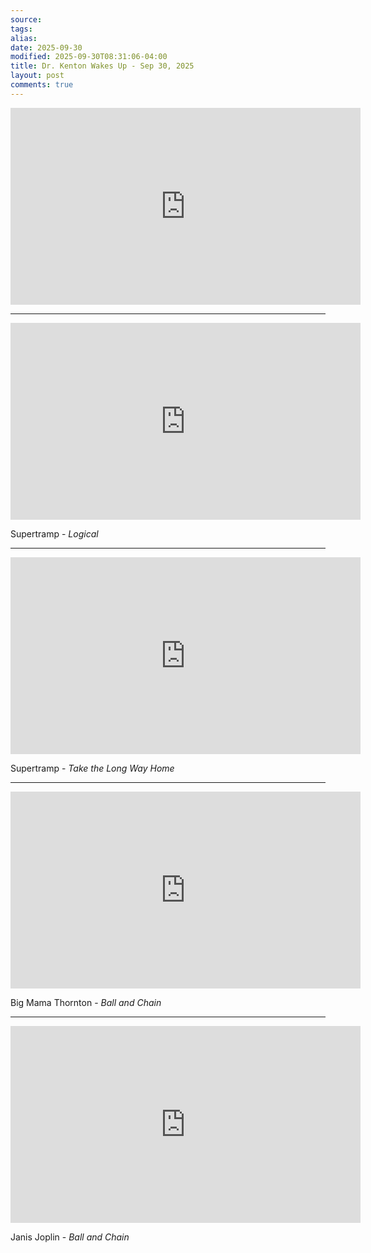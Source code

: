```yaml
---
source:
tags:
alias:
date: 2025-09-30
modified: 2025-09-30T08:31:06-04:00
title: Dr. Kenton Wakes Up - Sep 30, 2025
layout: post
comments: true
---
```


  

<iframe width="560" height="315" src="https://www.youtube.com/embed/3YxCRAD2qMI" title="YouTube video player" frameborder="0" allow="accelerometer; autoplay; clipboard-write; encrypted-media; gyroscope; picture-in-picture; web-share" allowfullscreen></iframe>

<!-- <img src="{{site.baseurl}}/images/[REPLACE]" width="560"> -->


---


<iframe width="560" height="315" src="https://www.youtube.com/embed/pP8iUyb9Gn8?si=06QL8tZVaIYBwixg" title="YouTube video player" frameborder="0" allow="accelerometer; autoplay; clipboard-write; encrypted-media; gyroscope; picture-in-picture; web-share" referrerpolicy="strict-origin-when-cross-origin" allowfullscreen></iframe>

Supertramp - *Logical*

---


<iframe width="560" height="315" src="https://www.youtube.com/embed/_Pts0jqX-yY?si=Zs2J1RQIW-iLwb1n" title="YouTube video player" frameborder="0" allow="accelerometer; autoplay; clipboard-write; encrypted-media; gyroscope; picture-in-picture; web-share" referrerpolicy="strict-origin-when-cross-origin" allowfullscreen></iframe>

Supertramp - *Take the Long Way Home*


---
<iframe width="560" height="315" src="https://www.youtube.com/embed/IJlBo5KJ3b4?si=p1MASUZHusTOfqY0" title="YouTube video player" frameborder="0" allow="accelerometer; autoplay; clipboard-write; encrypted-media; gyroscope; picture-in-picture; web-share" referrerpolicy="strict-origin-when-cross-origin" allowfullscreen></iframe>

Big Mama Thornton - *Ball and Chain*

---

<iframe width="560" height="315" src="https://www.youtube.com/embed/mrF_nM9pknU?si=54gz-m9SAj3uEAty" title="YouTube video player" frameborder="0" allow="accelerometer; autoplay; clipboard-write; encrypted-media; gyroscope; picture-in-picture; web-share" referrerpolicy="strict-origin-when-cross-origin" allowfullscreen></iframe>


Janis Joplin - *Ball and Chain*
